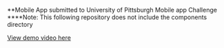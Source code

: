 **Mobile App submitted to University of Pittsburgh Mobile app Challenge
****Note: This following repository does not include the components directory


[View demo video here](https://www.youtube.com/watch?v=3CFOHVC-k0w)